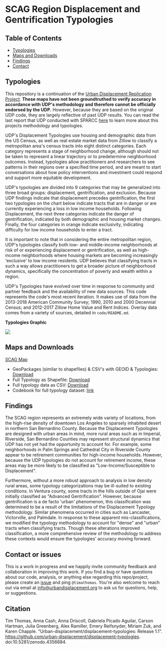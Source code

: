 
# SCAG Region Displacement and Gentrification Typologies



## Table of Contents

* [Typologies](#typologies)
* [Maps and Downloads](#Maps-and-Downloads)
* [Findings](#Findings)
* [Contact](#CONTACT)





<!-- TYPOLOGIES -->
## Typologies

This repository is a continuation of the [Urban Displacement Replication Project](https://www.urbandisplacement.org/sites/default/files/udp_replication_project_methodology_10.16.2020-converted.pdf). **These maps have not been groundtruthed to verify accuracy in accordance with UDP's methodology and therefore cannot be officially endorsed by the UDP.** However, because they are based on the original UDP code, they are largely reflective of past UDP results.  You can read the last report that UDP conducted with SPARCC [here](https://www.urbandisplacement.org/sites/default/files/udp_replication_project_methodology_10.16.2020-converted.pdf) to learn more about this projects methodology and typologies.

UDP's Displacement Typologies use housing and demographic data from the US Census, as well as real estate market data from Zillow to classify a metropolitan area's census tracts into eight distinct categories. Each category represents a stage of neighborhood change, although should not be taken to represent a linear trajectory or to predetermine neighborhood outcomes. Instead, typologies allow practitioners and researchers to see patterns in their regions over a specified time period, and are meant to start conversations about how policy interventions and investment could respond and support more equitable development.

UDP's typologies are divided into 9 categories that may be generalized into three broad groups: displacement, gentrification, and exclusion. Because UDP findings indicate that displacement precedes gentrification, the first two typologies on the chart below indicate tracts that are in danger or are currently experiencing a loss in low income households. Following Displacement, the next three categories indicate the danger of gentrification, indicated by both demographic and housing market changes. Finally, the four categories in orange indicate exclusivity, indicating difficulty for low income households to enter a tract.

It is important to note that in considering the entire metropolitan region, UDP's typologies classify both low- and middle-income neighborhoods at risk of or experiencing displacement or gentrification, as well as high-income neighborhoods where housing markets are becoming increasingly 'exclusive' to low income residents. UDP believes that classifying tracts in such a way allows practitioners to get a broader picture of neighborhood dynamics, specifically the concentration of poverty and wealth within a region.

UDP's Typologies have evolved over time in response to community and partner feedback and the availability of new data sources. This code represents the code's most recent iteration. It makes use of data from the 2013-2018 American Community Survey; 1990, 2010 and 2000 Decennial Census; and 2012-2017 Zillow Home Value and Rent Indices. Overlay data comes from a variety of sources, detailed in `code/README.md`.


**Typologies Graphic**


<a href="www.urbandisplacement.org"><img src="https://www.urbandisplacement.org/sites/default/files/typology_sheet_2018_0.png" ></a>



<!-- Maps and Downloads -->
## Maps and Downloads


[SCAG Map](https://urban-displacement.github.io/displacement-typologies/maps/SCAG_udp_dense_rural.html)

* GeoPackages (similar to shapefiles) & CSV's with GEOID & Typologies: [Download](https://github.com/urban-displacement/displacement-typologies/blob/main/data/downloads_for_public/scag.gpkg)
* Full Typology as Shapefile: [Download](https://github.com/urban-displacement/displacement-typologies/blob/main/data/downloads_for_public/scag.zip)
* Full typology data as CSV: [Download](https://github.com/urban-displacement/displacement-typologies/blob/main/data/downloads_for_public/scag.csv)
* Codebook for full typology dataset: [link](https://github.com/urban-displacement/displacement-typologies/blob/main/data/outputs/typologies/typologies_codebook.md)

<!-- Findings -->
## Findings

The SCAG region represents an extremely wide variety of locations, from the high-rise density of downtown Los Angeles to sparsely inhabited desert in northern San Bernardino County. Because the Displacement Typologies are designed with urban areas in mind, more rural areas such as in Imperial, Riverside, San Bernardino Counties may represent structural dynamics that UDP has not yet had the opportunity to account for. For example, some neighborhoods in Palm Springs and Cathedral City in Riverside County appear to be retirement communities for high-income households. However, because the UDP typologies do not account for retirement income, these areas may be more likely to be classified as "Low-Income/Susceptible to Displacement".

Furthermore, without a more robust approach to analysis in low density rural areas, some typology categorizations may be ill-suited to existing conditions. In Ventura county, some tracts in the hills outside of Ojai were initially classified as "Advanced Gentrification". However, because gentrification is a de facto 'urban' phenomenon, this classification was determined to be a result of the limitations of the Displacement Typology methodology. Similar phenomena occurred in cities such as Lancaster, Victorville, and Palmdale. In response to these apparent mis-classifications, we modified the typology methodology to account for "dense" and "urban" tracts when classifying tracts. Though these alterations improved classification, a more comprehensive review of the methodology to address these contexts would ensure the typologies' accuracy moving forward.



<!-- CONTACT -->
## Contact or issues

This is a work in progress and we happily invite community feedback and collaboration in improving this work. If you find a bug or have questions about our code, analysis, or anything else regarding this repo/project, please create an [issue](https://github.com/urban-displacement/displacement-typologies/issues) and ping `@timathomas`. You're also welcome to reach out via email at <info@urbandisplacement.org> to ask us for questions, help, or suggestions.


## Citation
Tim Thomas, Anna Cash, Anna Driscoll, Gabriela Picado Aguilar, Carson Hartman, Julia Greenberg, Alex Ramiller, Emery Reifsnyder, Miriam Zuk, and Karen Chapple. “Urban-displacement/displacement-typologies: Release 1.1”. https://github.com/urban-displacement/displacement-typologies. doi:10.5281/zenodo.4356684.

